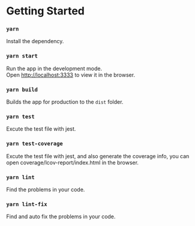 # Getting Started

### `yarn`

Install the dependency.

### `yarn start`

Run the app in the development mode.\
Open [http://localhost:3333](http://localhost:3333) to view it in the browser.

### `yarn build`

Builds the app for production to the `dist` folder.

### `yarn test`

Excute the test file with jest.

### `yarn test-coverage`

Excute the test file with jest, and also generate the coverage info, you can open coverage/lcov-report/index.html in the browser.

### `yarn lint`

Find the problems in your code.

### `yarn lint-fix`

Find and auto fix the problems in your code.
